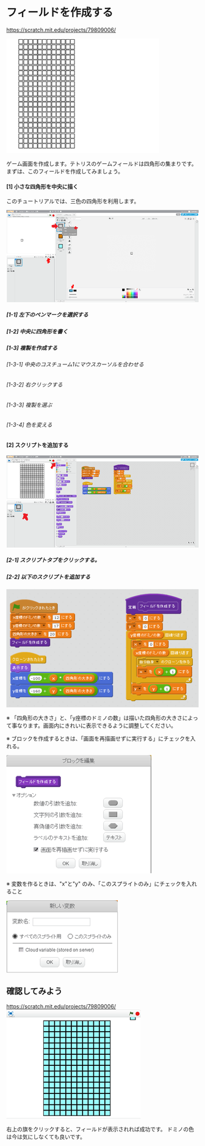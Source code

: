 # フィールドを作成する

https://scratch.mit.edu/projects/79809006/

![](board.png)

ゲーム画面を作成します。テトリスのゲームフィールドは四角形の集まりです。
まずは、このフィールドを作成してみましょう。


#### [1] 小さな四角形を中央に描く

このチュートリアルでは、三色の四角形を利用します。

![](b001.png)

##### [1-1] 左下のペンマークを選択する
##### [1-2] 中央に四角形を書く
##### [1-3] 複製を作成する
###### [1-3-1] 中央のコスチューム1にマウスカーソルを合わせる
###### [1-3-2] 右クリックする
###### [1-3-3] 複製を選ぶ
###### [1-3-4] 色を変える

#### [2] スクリプトを追加する
![](b002.png)
##### [2-1] スクリプトタブをクリックする。
##### [2-2] 以下のスクリプトを追加する

![](script.png)

※ 「四角形の大きさ」と、「y座標のドミノの数」は描いた四角形の大きさによって事なります。画面内にきれいに表示できるように調整してください。

※ ブロックを作成するときは、「画面を再描画せずに実行する」にチェックを入れる。

![](block_option.png)


※  変数を作るときは、"x"と"y" のみ、「このスプライトのみ」にチェックを入れること

![](data_option.png)

## 確認してみよう

https://scratch.mit.edu/projects/79809006/
![](test.png)

右上の旗をクリックすると、フィールドが表示されれば成功です。
ドミノの色は今は気にしなくても良いです。



